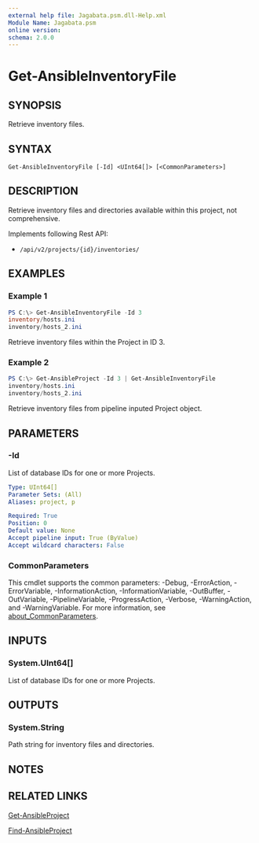 ```yaml
---
external help file: Jagabata.psm.dll-Help.xml
Module Name: Jagabata.psm
online version:
schema: 2.0.0
---
```


# Get-AnsibleInventoryFile

## SYNOPSIS
Retrieve inventory files.

## SYNTAX

```
Get-AnsibleInventoryFile [-Id] <UInt64[]> [<CommonParameters>]
```

## DESCRIPTION
Retrieve inventory files and directories available within this project, not comprehensive.

Implements following Rest API:  
- `/api/v2/projects/{id}/inventories/`

## EXAMPLES

### Example 1
```powershell
PS C:\> Get-AnsibleInventoryFile -Id 3
inventory/hosts.ini
inventory/hosts_2.ini
```

Retrieve inventory files within the Project in ID 3.

### Example 2
```powershell
PS C:\> Get-AnsibleProject -Id 3 | Get-AnsibleInventoryFile
inventory/hosts.ini
inventory/hosts_2.ini
```

Retrieve inventory files from pipeline inputed Project object.

## PARAMETERS

### -Id
List of database IDs for one or more Projects.

```yaml
Type: UInt64[]
Parameter Sets: (All)
Aliases: project, p

Required: True
Position: 0
Default value: None
Accept pipeline input: True (ByValue)
Accept wildcard characters: False
```

### CommonParameters
This cmdlet supports the common parameters: -Debug, -ErrorAction, -ErrorVariable, -InformationAction, -InformationVariable, -OutBuffer, -OutVariable, -PipelineVariable, -ProgressAction, -Verbose, -WarningAction, and -WarningVariable. For more information, see [about_CommonParameters](http://go.microsoft.com/fwlink/?LinkID=113216).

## INPUTS

### System.UInt64[]
List of database IDs for one or more Projects.

## OUTPUTS

### System.String
Path string for inventory files and directories.

## NOTES

## RELATED LINKS

[Get-AnsibleProject](Get-AnsibleProject.md)

[Find-AnsibleProject](Find-AnsibleProject.md)

